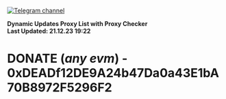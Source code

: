 [![Telegram channel](https://img.shields.io/endpoint?url=https://runkit.io/damiankrawczyk/telegram-badge/branches/master?url=https://t.me/n4z4v0d)](https://t.me/n4z4v0d) 

**Dynamic Updates Proxy List with Proxy Checker**  
**Last Updated: 21.12.23 19:22**

# DONATE (_any evm_) - 0xDEADf12DE9A24b47Da0a43E1bA70B8972F5296F2
